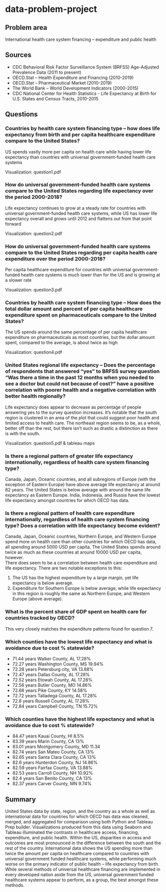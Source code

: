 # data-problem-project

## Problem area

International health care system financing – expenditure and public health


## Sources

- CDC Behavioral Risk Factor Surveillance System (BRFSS) Age-Adjusted Prevalence Data (2011 to present)
- OECD.Stat – Health Expenditure and Financing (2010-2019)
- OECD.Stat – Pharmaceutical Market (2010-2019)
- The World Bank – World Development Indicators (2000-2015)
- CDC National Center for Health Statistics - Life Expectancy at Birth for U.S. States and Census Tracts, 2010-2015


## Questions

### Countries by health care system financing type – how does life expectancy from birth and per capita healthcare expenditure compare to the United States?

US spends vastly more per capita on health care while having lower life expectancy than countries with universal government-funded health care systems

Visualization: question1.pdf


### How do universal government-funded health care systems compare to the United States regarding life expectancy over the period 2000-2018?

Life expectancy continues to grow at a steady rate for countries with universal government-funded health care systems, while US has lower life expectancy overall and grows until 2012 and flattens out from that point forward

Visualization: question2.pdf


### How do universal government-funded health care systems compare to the United States regarding per capita health care expenditure over the period 2000-2018?

Per capita healthcare expenditure for countries with universal government-funded health care systems is much lower than for the US and is growing at a slower rate

Visualization: question3.pdf


### Countries by health care system financing type – How does the total dollar amount and percent of per capita healthcare expenditure spent on pharmaceuticals compare to the United States?

The US spends around the same percentage of per capita healthcare expenditure on pharmaceuticals as most countries, but the dollar amount spent, compared to the average, is about twice as high

Visualization: question4.pdf


### United States regional life expectancy – Does the percentage of respondents that answered “yes” to BRFSS survey question “Was there a time in the past 12 months when you needed to see a doctor but could not because of cost?” have a positive correlation with poorer health and a negative correlation with better health regionally?

Life expectancy does appear to decrease as percentage of people answering yes to the survey question increases. It’s notable that the south region is clustered in an area of the plot that could suggest poor health and limited access to health care. The northeast region seems to be, as a whole, better off than the rest, but there isn’t such as drastic a distinction as there is with the south.

Visualization: question5.pdf & tableau maps


### Is there a regional pattern of greater life expectancy internationally, regardless of health care system financing type?

Canada, Japan, Oceanic countries, and all subregions of Europe (with the exception of Eastern Europe) have above average life expectancy at around 82 years. The United States is below average with around the same life expectancy as Eastern Europe. India, Indonesia, and Russia have the lowest life expectancy amongst countries for which OECD has data.


### Is there a regional pattern of health care expenditure internationally, regardless of health care system financing type? Does a correlation with life expectancy become evident?

Canada, Japan, Oceanic countries, Northern Europe, and Western Europe spend more on health care than other countries for which OECD has data, all spending around 5000 USD per capita. The United States spends around twice as much as these countries at around 10000 USD per capita, however.  
There does seem to be a correlation between health care expenditure and life expectancy. There are two notable exceptions to this:
1. The US has the highest expenditure by a large margin, yet life expectancy is below average.  
2. Expenditure for Southern Europe is below average, while life expectancy in this region is roughly the same as Northern Europe, and Western Europe (above average).


### What is the percent share of GDP spent on health care for countries tracked by OECD?

This very closely matches the expenditure patterns found for question 7.


### Which counties have the lowest life expectancy and what is avoidance due to cost % statewide?

- 71.44 years	Walker County, AL		17.28%
- 72.27 years	Washington County, MS	19.94%
- 72.28 years	Petersburg city, VA		13.88%
- 72.47 years	Dallas County, AL		17.28%
- 72.52 years	Etowah County, AL		17.28%
- 72.56 years	Butler County, MO		14.86%
- 72.68 years	Pike County, KY		14.58%
- 72.72 years	Talladega County, AL	17.28%
- 72.8 years	Russell County, AL		17.28%
- 72.84 years	Campbell County, TN	15.72%


### Which counties have the highest life expectancy and what is avoidance due to cost % statewide?

- 84.47 years	Kauai County, HI		8.5%
- 83.39 years	Marin County, CA		13%
- 83.01 years	Montgomery County, MD	11.34
- 82.74 years	San Mateo County, CA	13%
- 82.65 years	Santa Clara County, CA	13%
- 82.6 years	Hunterdon County, NJ	14.86%
- 82.59 years	Fairfax County, VA		13.88%
- 82.53 years	Carroll County, NH		10.92%
- 82.4 years	San Benito County, CA	13%
- 82.37 years	Carver County, MN		9.74%


## Summary

United States data by state, region, and the country as a whole as well as international data for countries for which OECD has data was cleaned, merged, and aggregated for comparison using both Python and Tableau Prep builder. Visualizations produced from this data using Seaborn and Tableau illuminated the contrasts in healthcare access, financing, expenditure, and public health. Within the US, disparities in access and outcomes are most pronounced in the difference between the south and the rest of the country. International data shows the US spending more than twice the amount per capita on healthcare compared to countries with universal government funded healthcare systems, while performing much worse on the primary indicator of public health – life expectancy from birth. While several methods of universal healthcare financing are implemented in every developed nation aside from the US, universal government funded healthcare systems appear to perform, as a group, the best amongst these methods.

